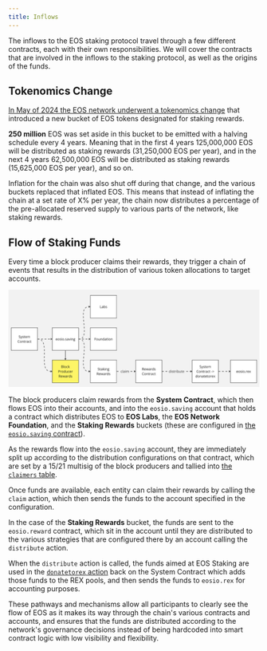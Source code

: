 ```yaml
---
title: Inflows
---
```


<head>
    <title>Staking Inflows</title>
</head>

The inflows to the EOS staking protocol travel through a few different contracts, each with their own responsibilities.
We will cover the contracts that are involved in the inflows to the staking protocol, as well as the origins of the funds.

## Tokenomics Change

[In May of 2024 the EOS network underwent a tokenomics change](https://eosnetwork.com/blog/eos-network-approves-tokenomics-proposal-ushering-in-a-new-era-for-eos/) that introduced a new bucket
of EOS tokens designated for staking rewards.

**250 million** EOS was set aside in this bucket to be emitted with a halving schedule every 4 years. Meaning that in
the first 4 years 125,000,000 EOS will be distributed as staking rewards (31,250,000 EOS per year), and in the next 4 years
62,500,000 EOS will be distributed as staking rewards (15,625,000 EOS per year), and so on.

Inflation for the chain was also shut off during that change, and the various buckets replaced that inflated EOS.
This means that instead of inflating the chain at a set rate of X% per year, the chain now distributes a percentage of the
pre-allocated reserved supply to various parts of the network, like staking rewards.

## Flow of Staking Funds

Every time a block producer claims their rewards, they trigger a chain of events that results in the distribution of 
various token allocations to target accounts. 

![Staking Inflows](/images/diagram_rex_inflows.png)

The block producers claim rewards from the **System Contract**, which then flows EOS into their accounts, and 
into the `eosio.saving` account that holds a contract which distributes EOS to **EOS Labs**, the **EOS Network
Foundation**, and the **Staking Rewards** buckets (these are configured in [the `eosio.saving` contract](https://eosauthority.com/account/eosio.saving?network=eos&scope=eosio.saving&table=config&limit=10&index_position=1&key_type=i64&reverse=0&mode=contract&sub=tables&action=claim#transactions)).

As the rewards flow into the `eosio.saving` account, they are immediately split up according to the distribution 
configurations on that contract, which are set by a 15/21 multisig of the block producers and tallied into 
[the `claimers` table](https://eosauthority.com/account/eosio.saving?network=eos&scope=eosio.saving&table=claimers&limit=10&index_position=1&key_type=i64&reverse=0&mode=contract&sub=tables&action=claim#transactions).

Once funds are available, each entity can claim their rewards by calling the `claim` action, which then sends 
the funds to the account specified in the configuration.

In the case of the **Staking Rewards** bucket, the funds are sent to the `eosio.reward` contract, which sit in the 
account until they are distributed to the various strategies that are configured there by an account calling the 
`distribute` action.

When the `distribute` action is called, the funds aimed at EOS Staking are used in the [`donatetorex` action](https://github.com/eosnetworkfoundation/eos-system-contracts/blob/8ecd1ac6d312085279cafc9c1a5ade6affc886da/contracts/eosio.system/src/rex.cpp#L389)
back on the System Contract which adds those funds to the REX pools, and then sends the funds to `eosio.rex` for 
accounting purposes.

These pathways and mechanisms allow all participants to clearly see the flow of EOS as it makes its way through the 
chain's various contracts and accounts, and ensures that the funds are distributed according to the network's
governance decisions instead of being hardcoded into smart contract logic with low visibility and flexibility.